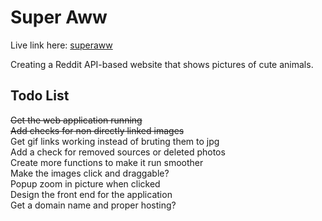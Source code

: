 # Super Aww
Live link here: [superaww](https://jpaik.github.io/superaww)  

Creating a Reddit API-based website that shows pictures of cute animals.  

## Todo List
~~Get the web application running~~  
~~Add checks for non directly linked images~~  
Get gif links working instead of bruting them to jpg  
Add a check for removed sources or deleted photos  
Create more functions to make it run smoother  
Make the images click and draggable?  
Popup zoom in picture when clicked  
Design the front end for the application  
Get a domain name and proper hosting?  
